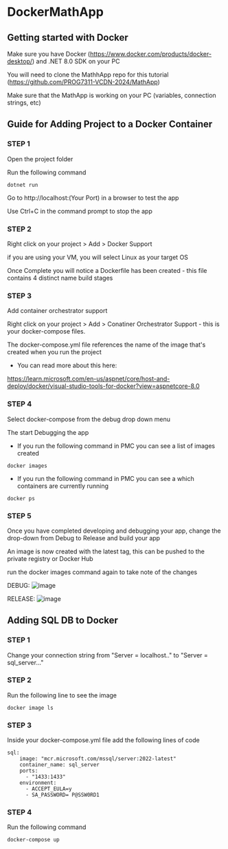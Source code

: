 # DockerMathApp
## Getting started with Docker
Make sure you have Docker (https://www.docker.com/products/docker-desktop/) and .NET 8.0 SDK on your PC

You will need to clone the MathhApp repo for this tutorial (https://github.com/PROG7311-VCDN-2024/MathApp)

Make sure that the MathApp is working on your PC (variables, connection strings, etc)

## Guide for Adding Project to a Docker Container
### STEP 1 
Open the project folder 

Run the following command 
```
dotnet run
```
Go to http://localhost:(Your Port) in a browser to test the app

Use Ctrl+C in the command prompt to stop the app
### STEP 2
Right click on your project > Add > Docker Support

if you are using your VM, you will select Linux as your target OS

Once Complete you will notice a Dockerfile has been created - this file contains 4 distinct name build stages
### STEP 3 
Add container orchestrator support 

Right click on your project > Add > Conatiner Orchestrator Support - this is your docker-compose files.

The docker-compose.yml file references the name of the image that's created when you run the project

* You can read more about this here:
  
https://learn.microsoft.com/en-us/aspnet/core/host-and-deploy/docker/visual-studio-tools-for-docker?view=aspnetcore-8.0
### STEP 4  
Select docker-compose from the debug drop down menu 

The start Debugging the app

* If you run the following command in PMC you can see a list of images created
```
docker images 
```
* If you run the following command in PMC you can see a which containers are currently running
```
docker ps
```
### STEP 5
Once you have completed developing and debugging your app, change the drop-down from Debug to Release and build your app

An image is now created with the latest tag, this can be pushed to the private registry or Docker Hub

run the docker images command again to take note of the changes 

DEBUG: 
![image](https://github.com/PROG7311-VCDN-2024/DockerMathApp/assets/102237289/ad294aa5-333a-4177-ac37-b1241a0579f6)

RELEASE:
![image](https://github.com/PROG7311-VCDN-2024/DockerMathApp/assets/102237289/3f215481-e144-4103-a129-d19678d580e4)

## Adding SQL DB to Docker
### STEP 1 
Change your connection string from "Server = localhost.." to "Server = sql_server..."
### STEP 2
Run the following line to see the image
```
docker image ls
```
### STEP 3
Inside your docker-compose.yml file add the following lines of code 
```
sql:
    image: "mcr.microsoft.com/mssql/server:2022-latest"
    container_name: sql_server
    ports: 
      - "1433:1433" 
    environment:
      - ACCEPT_EULA=y
      - SA_PASSWORD= P@SSW0RD1
```
### STEP 4
Run the following command 
```
docker-compose up
```
